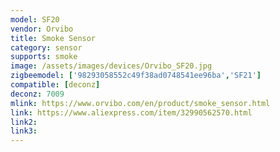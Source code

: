 ```yaml
---
model: SF20
vendor: Orvibo
title: Smoke Sensor
category: sensor
supports: smoke
image: /assets/images/devices/Orvibo_SF20.jpg
zigbeemodel: ['98293058552c49f38ad0748541ee96ba','SF21']
compatible: [deconz]
deconz: 7009
mlink: https://www.orvibo.com/en/product/smoke_sensor.html
link: https://www.aliexpress.com/item/32990562570.html
link2: 
link3: 
---
```

